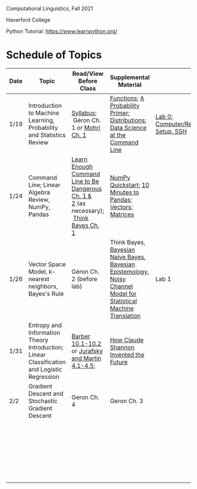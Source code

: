 Computational Linguistics, Fall 2021

Haverford College

Python Tutorial: https://www.learnpython.org/

# Schedule of Topics

| Date | Topic                                                        | Read/View Before Class                                       | Supplemental Material                                        |                                                   | Due  |
| ---- | ------------------------------------------------------------ | ------------------------------------------------------------ | ------------------------------------------------------------ | ------------------------------------------------- | ---- |
| 1/19 | Introduction to Machine Learning, Probability and Statistics Review | [Syllabus](syllabus.md);<br/> Géron Ch. 1 or [Mohri Ch. 1](https://cs.nyu.edu/~mohri/mlbook/) | [Functions](https://www.youtube.com/watch?v=MjeXZ7Ea89g); [A Probability Primer](https://www.sjsu.edu/faculty/gerstman/StatPrimer/probability.pdf); [Distributions](https://www.youtube.com/watch?v=qc5QewourIU&feature=youtu.be);<br/>[Data Science at the Command Line](https://datascienceatthecommandline.com/2e/) | [Lab 0: Computer/Remote Setup, SSH](labs/lab0.md) |      |
| 1/24 | Command Line; Linear Algebra Review, NumPy, Pandas           | [Learn Enough Command Line to Be Dangerous Ch. 1 & 2](https://www.learnenough.com/command-line-tutorial/basics) (as necessary);<br/> [Think Bayes Ch. 1](https://allendowney.github.io/ThinkBayes2/) | [NumPy Quickstart](https://numpy.org/doc/stable/user/quickstart.html); [10 Minutes to Pandas](https://pandas.pydata.org/docs/user_guide/10min.html); [Vectors](https://www.youtube.com/watch?v=kXLGnrzw1zk); [Matrices](https://www.youtube.com/watch?v=kXLGnrzw1zk) |                                                   |      |
| 1/26 | Vector Space Model, k-nearest neighbors, Bayes's Rule        | Géron Ch. 2 (before lab)                                     | Think Bayes, [Bayesian Naive Bayes](https://www.youtube.com/watch?v=CW9YGii1nSA), [Bayesian Epistemology](https://plato.stanford.edu/entries/epistemology-bayesian/), [Noisy Channel Model for Statistical Machine Translation](https://www.cl.uni-heidelberg.de/courses/ss15/smt/scribe4.pdf) | Lab 1                                             |      |
| 1/31 | Entropy and Information Theory Introduction; Linear Classification and Logistic Regression | [Barber 10.1-10.2](http://web4.cs.ucl.ac.uk/staff/D.Barber/pmwiki/pmwiki.php?n=Brml.Online) or [Jurafsky and Martin 4.1-4.5](https://web.stanford.edu/~jurafsky/slp3/4.pdf);<br /> | [How Claude Shannon Invented the Future](https://www.quantamagazine.org/how-claude-shannons-information-theory-invented-the-future-20201222/) |                                                   |      |
| 2/2  | Gradient Descent and Stochastic Gradient Descent             | Geron Ch. 4                                                  | Geron Ch. 3                                                  |                                                   |      |
|      |                                                              |                                                              |                                                              |                                                   |      |
|      |                                                              |                                                              |                                                              |                                                   |      |
|      |                                                              |                                                              |                                                              |                                                   |      |
|      |                                                              |                                                              |                                                              |                                                   |      |
|      |                                                              |                                                              |                                                              |                                                   |      |
|      |                                                              |                                                              |                                                              |                                                   |      |
|      |                                                              |                                                              |                                                              |                                                   |      |
|      |                                                              |                                                              |                                                              |                                                   |      |
|      |                                                              |                                                              |                                                              |                                                   |      |
|      |                                                              |                                                              |                                                              |                                                   |      |
|      |                                                              |                                                              |                                                              |                                                   |      |
|      |                                                              |                                                              |                                                              |                                                   |      |
|      |                                                              |                                                              |                                                              |                                                   |      |
|      |                                                              |                                                              |                                                              |                                                   |      |
|      |                                                              |                                                              |                                                              |                                                   |      |
|      |                                                              |                                                              |                                                              |                                                   |      |
|      |                                                              |                                                              |                                                              |                                                   |      |
|      |                                                              |                                                              |                                                              |                                                   |      |
|      |                                                              |                                                              |                                                              |                                                   |      |
|      |                                                              |                                                              |                                                              |                                                   |      |
|      |                                                              |                                                              |                                                              |                                                   |      |
|      |                                                              |                                                              |                                                              |                                                   |      |
|      |                                                              |                                                              |                                                              |                                                   |      |
|      |                                                              |                                                              |                                                              |                                                   |      |
|      |                                                              |                                                              |                                                              |                                                   |      |
|      |                                                              |                                                              |                                                              |                                                   |      |
|      |                                                              |                                                              |                                                              |                                                   |      |
|      |                                                              |                                                              |                                                              |                                                   |      |
